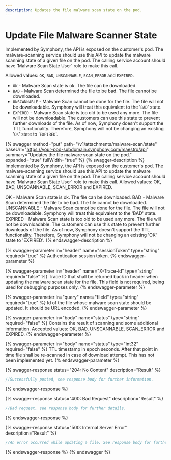 ```yaml
---
description: Updates the file malware scan state on the pod.
---
```


# Update File Malware Scanner State

Implemented by Symphony, the API is exposed on the customer's pod. The malware-scanning service should use this API to update the malware scanning state of a given file on the pod. The calling service account should have 'Malware Scan State User' role to make this call.

Allowed values: `OK`, `BAD`, `UNSCANNABLE`, `SCAN_ERROR` and `EXPIRED`.

* `OK` - Malware Scan state is ok. The file can be downloaded.
* `BAD` - Malware Scan determined the file to be bad. The file cannot be downloaded.
* `UNSCANNABLE` - Malware Scan cannot be done for the file. The file will not be downloadable. Symphony will treat this equivalent to the '`BAD`' state.
* `EXPIRED` - Malware Scan state is too old to be used any more. The file will not be downloadable. The customers can use this state to prevent further downloads of the file. As of now, Symphony doesn't support the TTL functionality. Therefore, Symphony will not be changing an existing '`OK`' state to '`EXPIRED`'.

{% swagger method="put" path="/v1​/attachments​/malware-scan​/state" baseUrl="https://your-pod-subdomain.symphony.com/maestro/api" summary="Updates the file malware scan state on the pod." expanded="true" fullWidth="true" %}
{% swagger-description %}
Implemented by Symphony, the API is exposed on the customer's pod. The malware-scanning service should use this API to update the malware scanning state of a given file on the pod. The calling service account should have 'Malware Scan State User' role to make this call. Allowed values: OK, BAD, UNSCANNABLE, SCAN\_ERROR and EXPIRED.

OK - Malware Scan state is ok. The file can be downloaded. BAD - Malware Scan determined the file to be bad. The file cannot be downloaded. UNSCANNABLE - Malware Scan cannot be done for the file. The file will not be downloadable. Symphony will treat this equivalent to the 'BAD' state. EXPIRED - Malware Scan state is too old to be used any more. The file will not be downloadable. The customers can use this state to prevent further downloads of the file. As of now, Symphony doesn't support the TTL functionality. Therefore, Symphony will not be changing an existing 'OK' state to 'EXPIRED'.
{% endswagger-description %}

{% swagger-parameter in="header" name="sessionToken" type="string" required="true" %}
Authentication session token.
{% endswagger-parameter %}

{% swagger-parameter in="header" name="X-Trace-Id" type="string" required="false" %}
Trace ID that shall be returned back in header when updating the malware scan state for the file. This field is not required, being used for debugging purposes only.
{% endswagger-parameter %}

{% swagger-parameter in="query" name="fileId" type="string" required="true" %}
Id of the file whose malware scan state should be updated. It should be URL encoded.
{% endswagger-parameter %}

{% swagger-parameter in="body" name="status" type="string" required="false" %}
Contains the result of scanning and some additional information. Accepted values: OK, BAD, UNSCANNABLE, SCAN\_ERROR and EXPIRED.
{% endswagger-parameter %}

{% swagger-parameter in="body" name="status" type="int32" required="false" %}
TTL timestamp in epoch seconds. After that point in time file shall be re-scanned in case of download attempt. This has not been implemented yet.
{% endswagger-parameter %}

{% swagger-response status="204: No Content" description="Result" %}
```javascript
//Successfully posted, see response body for further information.
```
{% endswagger-response %}

{% swagger-response status="400: Bad Request" description="Result" %}
```javascript
//Bad request, see response body for further details.
```
{% endswagger-response %}

{% swagger-response status="500: Internal Server Error" description="Result" %}
```javascript
//An error occurred while updating a file. See response body for further details.
```
{% endswagger-response %}
{% endswagger %}
